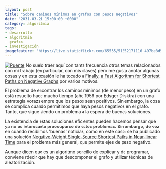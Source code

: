 ```yaml
---
layout: post
title: "Sobre caminos mínimos en grafos con pesos negativos"
date: "2031-03-21 15:00:00 +0000"
category: algoritmia
tags:
- desarrollo
- algoritmia
- grafos
- investigación
imagefeature: 'https://live.staticflickr.com/65535/51852171116_497be8d5a6.jpg'
---
```

<a href="https://www.flickr.com/photos/fernand0/51852171116/" title="Puente "><img src="https://live.staticflickr.com/65535/51852171116_497be8d5a6.jpg" alt="Puente " class="img-responsive img-centered"></a>
No suelo traer aquí con tanta frecuencia otros temas relacionados con mi trabajo (en particular, con mis clases) pero me gusta anotar algunas cosas y en esta ocasión le ha tocado a [Finally, a Fast Algorithm for Shortest Paths on Negative Graphs](https://www.quantamagazine.org/finally-a-fast-algorithm-for-shortest-paths-on-negative-graphs-20230118/) por varios motivos.

El problema de encontrar los caminos mínimos (de menor peso) en un grafo está resuelto hace mucho tiempo (año 1956 por Edsger Dijsktra) con una estrategia vorazsiempre que los pesos sean positivos. Sin embargo, la cosa se complica cuando permitimos que haya pesos negativos en el grafo. Tanto, que sigue siendo un problema a la espera de buenas soluciones.

La existencia de estas soluciones eficientes pueden hacernos pensar que ya no es interesante preocuparse de estos problemas. Sin embargo, de vez en cuando recibimos 'buenas' noticias, como en este caso: se ha publicado una solución [Negative-Weight Single-Source Shortest Paths in Near-linear Time](https://arxiv.org/abs/2203.03456) para el problema más general, que permite ejes de peso negativo.

Aunque dicen que es un algoritmo sencillo de explicar y de programar, conviene rdecir que hay que descomponer el grafo y utilizar técnicas de aleatorización. 
